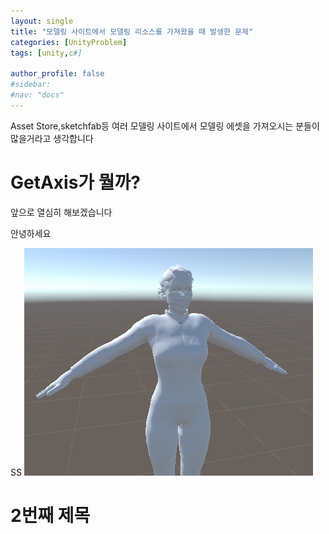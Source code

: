```yaml
---
layout: single
title: "모델링 사이트에서 모델링 리소스를 가져왔을 때 발생한 문제"
categories: [UnityProblem]
tags: [unity,c#]

author_profile: false
#sidebar:
#nav: "docs"
---
```

Asset Store,sketchfab등 여러 모델링 사이트에서 모델링 에셋을 가져오시는 분들이 많을거라고 생각합니다

# GetAxis가 뭘까?
앞으로 열심히 해보겠습니다

안녕하세요

SS
![woman](../images/2022-11-17-first/woman-1669197353470-5.png)

# 2번째 제목


